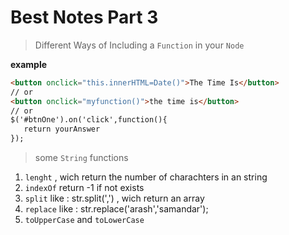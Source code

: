 # Best Notes Part 3

> Different Ways of Including a `Function` in your `Node`

**example**
```html
<button onclick="this.innerHTML=Date()">The Time Is</button>
// or
<button onclick="myfunction()">the time is</button>
// or
$('#btnOne').on('click',function(){
   return yourAnswer
});
```

> some `String` functions
1. `lenght` , wich return the number of charachters in an string
1. `indexOf` return -1 if not exists
1. `split` like : str.split(',') , wich return an array
1. `replace` like : str.replace('arash','samandar');
1. `toUpperCase` and `toLowerCase`

